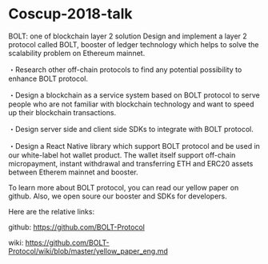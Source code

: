 # Coscup-2018-talk
BOLT: one of blockchain layer 2 solution
Design and implement a layer 2 protocol called BOLT, booster of ledger technology which helps to solve the scalability problem on Ethereum mainnet.

・Research other off-chain protocols to find any potential possibility to enhance BOLT protocol.

・Design a blockchain as a service system based on BOLT protocol to serve people who are not familiar with blockchain technology and want to speed up their blockchain transactions.

・Design server side and client side SDKs to integrate with BOLT protocol.

・Design a React Native library which support BOLT protocol and be used in our white-label hot wallet product. The wallet itself support off-chain micropayment, instant withdrawal and transferring ETH and ERC20 assets between Etherem mainnet and booster.

To learn more about BOLT protocol, you can read our yellow paper on github.
Also, we open soure our booster and SDKs for developers.

Here are the relative links:

github: https://github.com/BOLT-Protocol

wiki: https://github.com/BOLT-Protocol/wiki/blob/master/yellow_paper_eng.md
